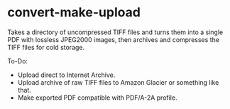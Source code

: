 # convert-make-upload
Takes a directory of uncompressed TIFF files and turns them into a single PDF with lossless JPEG2000 images, then archives and compresses the TIFF files for cold storage.

To-Do:
* Upload direct to Internet Archive.
* Upload archive of raw TIFF files to Amazon Glacier or something like that.
* Make exported PDF compatible with PDF/A-2A profile.
